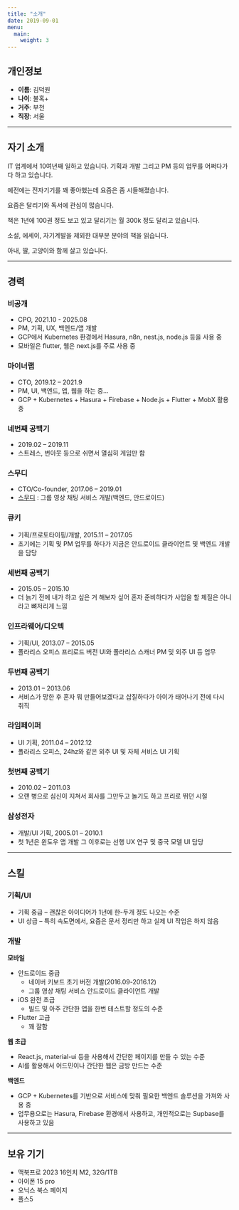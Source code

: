 ```yaml
---
title: "소개"
date: 2019-09-01
menu:
  main:
    weight: 3
---
```


## 개인정보

- **이름**: 김덕원
- **나이**: 불혹+
- **거주**: 부천
- **직장**: 서울

---

## 자기 소개

IT 업계에서 10여년째 일하고 있습니다. 기획과 개발 그리고 PM 등의 업무를 어쩌다가 다 하고 있습니다.

예전에는 전자기기를 꽤 좋아했는데 요즘은 좀 시들해졌습니다.

요즘은 달리기와 독서에 관심이 많습니다.

책은 1년에 100권 정도 보고 있고 달리기는 월 300k 정도 달리고 있습니다.

소설, 에세이, 자기계발을 제외한 대부분 분야의 책을 읽습니다.

아내, 딸, 고양이와 함께 살고 있습니다.

---

## 경력

### 비공개
- CPO, 2021.10 - 2025.08
- PM, 기획, UX, 백엔드/앱 개발
- GCP에서 Kubernetes 환경에서 Hasura, n8n, nest.js, node.js 등을 사용 중
- 모바일은 flutter, 웹은 next.js를 주로 사용 중

### 마이너랩
- CTO, 2019.12 – 2021.9
- PM, UI, 백엔드, 앱, 웹을 하는 중...
- GCP + Kubernetes + Hasura + Firebase + Node.js + Flutter + MobX 활용 중

### 네번째 공백기
- 2019.02 – 2019.11
- 스트레스, 번아웃 등으로 쉬면서 열심히 게임만 함

### 스무디
- CTO/Co-founder, 2017.06 – 2019.01
- [스무디](https://play.google.com/store/apps/details?id=co.smoothy) : 그룹 영상 채팅 서비스 개발(백엔드, 안드로이드)

### 큐키
- 기획/프로토타이핑/개발, 2015.11 – 2017.05
- 초기에는 기획 및 PM 업무를 하다가 지금은 안드로이드 클라이언트 및 백엔드 개발을 담당

### 세번째 공백기
- 2015.05 – 2015.10
- 더 늙기 전에 내가 하고 싶은 거 해보자 싶어 혼자 준비하다가 사업을 할 체질은 아니라고 뼈저리게 느낌

### 인프라웨어/디오텍
- 기획/UI, 2013.07 – 2015.05
- 폴라리스 오피스 프리로드 버전 UI와 폴라리스 스캐너 PM 및 외주 UI 등 업무

### 두번째 공백기
- 2013.01 – 2013.06
- 서비스가 망한 후 혼자 뭐 만들어보겠다고 삽질하다가 아이가 태어나기 전에 다시 취직

### 라임페이퍼
- UI 기획, 2011.04 – 2012.12
- 폴라리스 오피스, 24hz와 같은 외주 UI 및 자체 서비스 UI 기획

### 첫번째 공백기
- 2010.02 – 2011.03
- 오랜 병으로 심신이 지쳐서 회사를 그만두고 놀기도 하고 프리로 뛰던 시절

### 삼성전자
- 개발/UI 기획, 2005.01 – 2010.1
- 첫 1년은 윈도우 앱 개발 그 이후로는 선행 UX 연구 및 중국 모델 UI 담당

---

## 스킬

### 기획/UI
- 기획 중급 – 괜찮은 아이디어가 1년에 한-두개 정도 나오는 수준
- UI 상급 – 특히 속도면에서, 요즘은 문서 정리만 하고 실제 UI 작업은 하지 않음

### 개발

**모바일**
- 안드로이드 중급
  - 네이버 키보드 초기 버전 개발(2016.09-2016.12)
  - 그룹 영상 채팅 서비스 안드로이드 클라이언트 개발
- iOS 완전 초급
  - 빌드 및 아주 간단한 앱을 한번 테스트할 정도의 수준
- Flutter 고급
  - 꽤 잘함

**웹 초급**
- React.js, material-ui 등을 사용해서 간단한 페이지를 만들 수 있는 수준
- AI를 활용해서 어드민이나 간단한 웹은 금방 만드는 수준

**백엔드**
- GCP + Kubernetes를 기반으로 서비스에 맞춰 필요한 백엔드 솔루션을 가져와 사용 중
- 업무용으로는 Hasura, Firebase 환경에서 사용하고, 개인적으로는 Supbase를 사용하고 있음

---

## 보유 기기

- 맥북프로 2023 16인치 M2, 32G/1TB
- 아이폰 15 pro
- 오닉스 북스 페이지
- 플스5
